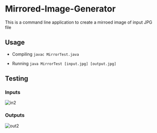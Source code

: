# Mirrored-Image-Generator
This is a command line application to create a mirroed image of input JPG file

## Usage
- Compiling
      `javac MirrorTest.java` 
  
- Running
      `java MirrorTest [input.jpg] [output.jpg]` 
 
## Testing
   ### Inputs
   ![in2](https://user-images.githubusercontent.com/34955038/38657847-ff22bb38-3e3f-11e8-902d-75ea212e1bb5.jpg)
   ### Outputs 
   ![out2](https://user-images.githubusercontent.com/34955038/38657853-042b2502-3e40-11e8-9537-458c78ebdf9d.jpg)

